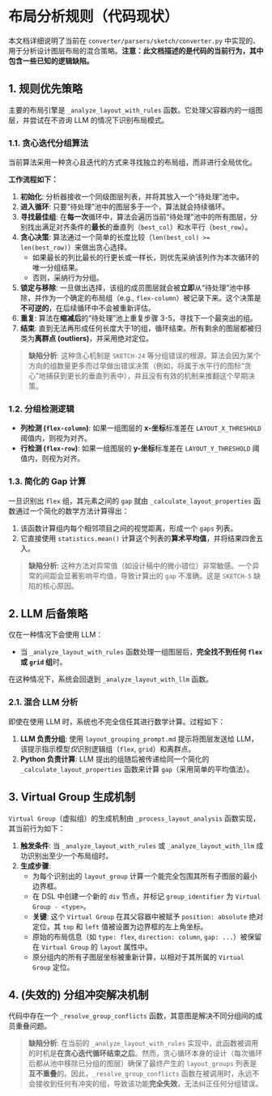 # 布局分析规则（代码现状）

本文档详细说明了当前在 `converter/parsers/sketch/converter.py` 中实现的、用于分析设计图层布局的混合策略。**注意：此文档描述的是代码的当前行为，其中包含一些已知的逻辑缺陷。**

## 1. 规则优先策略

主要的布局引擎是 `_analyze_layout_with_rules` 函数。它处理父容器内的一组图层，并尝试在不咨询 LLM 的情况下识别布局模式。

### 1.1. 贪心迭代分组算法

当前算法采用一种贪心且迭代的方式来寻找独立的布局组，而非进行全局优化。

**工作流程如下：**

1.  **初始化**: 分析器接收一个同级图层列表，并将其放入一个“待处理”池中。
2.  **进入循环**: 只要“待处理”池中的图层多于一个，算法就会持续循环。
3.  **寻找最佳组**: 在**每一次**循环中，算法会遍历当前“待处理”池中的所有图层，分别找出满足对齐条件的**最长**的垂直列（`best_col`）和水平行（`best_row`）。
4.  **贪心决策**: 算法通过一个简单的长度比较（`len(best_col) >= len(best_row)`）来做出贪心选择。
    - 如果最长的列比最长的行更长或一样长，则优先采纳该列作为本次循环的唯一分组结果。
    - 否则，采纳行为分组。
5.  **锁定与移除**: 一旦做出选择，该组的成员图层就会被**立即**从“待处理”池中移除，并作为一个确定的布局组（e.g., `flex-column`）被记录下来。这个决策是**不可逆的**，在后续循环中不会被重新评估。
6.  **重复**: 算法在**缩减后**的“待处理”池上重复步骤 3-5，寻找下一个最突出的组。
7.  **结束**: 直到无法再形成任何长度大于1的组，循环结束。所有剩余的图层都被归类为**离群点 (outliers)**，并采用绝对定位。

> **缺陷分析**: 这种贪心机制是 `SKETCH-24` 等分组错误的根源。算法会因为某个方向的组数量更多而过早做出错误决策（例如，将属于水平行的图标“贪心”地捕获到更长的垂直列表中），并且没有有效的机制来推翻这个早期决策。

### 1.2. 分组检测逻辑

-   **列检测 (`flex-column`)**: 如果一组图层的 **x-坐标**标准差在 `LAYOUT_X_THRESHOLD` 阈值内，则视为对齐。
-   **行检测 (`flex-row`)**: 如果一组图层的 **y-坐标**标准差在 `LAYOUT_Y_THRESHOLD` 阈值内，则视为对齐。

### 1.3. 简化的 Gap 计算

一旦识别出 `flex` 组，其元素之间的 `gap` 就由 `_calculate_layout_properties` 函数通过一个简化的数学方法计算得出：

1.  该函数计算组内每个相邻项目之间的视觉距离，形成一个 `gaps` 列表。
2.  它直接使用 `statistics.mean()` 计算这个列表的**算术平均值**，并将结果四舍五入。

> **缺陷分析**: 这种方法对异常值（如设计稿中的微小错位）非常敏感。一个异常的间距会显著影响平均值，导致计算出的 `gap` 不准确。这是 `SKETCH-5` 缺陷的核心原因。

## 2. LLM 后备策略

仅在一种情况下会使用 LLM：

-   当 `_analyze_layout_with_rules` 函数处理一组图层后，**完全找不到任何 `flex` 或 `grid` 组**时。

在这种情况下，系统会回退到 `_analyze_layout_with_llm` 函数。

### 2.1. 混合 LLM 分析

即使在使用 LLM 时，系统也不完全信任其进行数学计算。过程如下：

1.  **LLM 负责分组**: 使用 `layout_grouping_prompt.md` 提示将图层发送给 LLM，该提示指示模型*仅*识别逻辑组（`flex`, `grid`）和离群点。
2.  **Python 负责计算**: LLM 提出的组随后被传递给同一个简化的 `_calculate_layout_properties` 函数来计算 `gap`（采用简单的平均值法）。

## 3. Virtual Group 生成机制

`Virtual Group`（虚拟组）的生成机制由 `_process_layout_analysis` 函数实现，其当前行为如下：

1.  **触发条件**: 当 `_analyze_layout_with_rules` 或 `_analyze_layout_with_llm` 成功识别出至少一个布局组时。
2.  **生成步骤**:
    *   为每个识别出的 `layout_group` 计算一个能完全包围其所有子图层的最小边界框。
    *   在 DSL 中创建一个新的 `div` 节点，并标记 `group_identifier` 为 `Virtual Group - <type>`。
    *   **关键**: 这个 `Virtual Group` 在其父容器中被赋予 `position: absolute` 绝对定位，其 `top` 和 `left` 值被设置为边界框的左上角坐标。
    *   原始的布局信息（如 `type: flex`, `direction: column`, `gap: ...`）被保留在 `Virtual Group` 的 `layout` 属性中。
    *   原分组内的所有子图层坐标被重新计算，以相对于其所属的 `Virtual Group` 定位。

## 4. (失效的) 分组冲突解决机制

代码中存在一个 `_resolve_group_conflicts` 函数，其意图是解决不同分组间的成员重叠问题。

> **缺陷分析**: 在当前的 `_analyze_layout_with_rules` 实现中，此函数被调用的时机是**在贪心迭代循环结束之后**。然而，贪心循环本身的设计（每次循环后都从池中移除已分组的图层）确保了最终产生的 `layout_groups` 列表是**互不重叠**的。因此，`_resolve_group_conflicts` 函数在被调用时，永远不会接收到任何有冲突的组，导致该功能**完全失效**，无法纠正任何分组错误。
